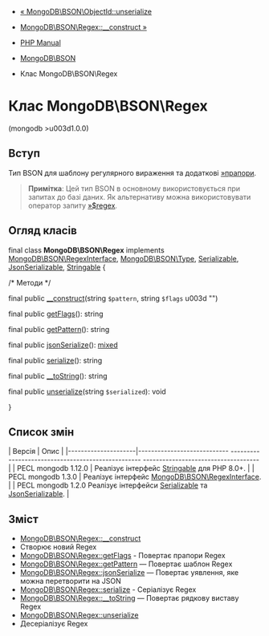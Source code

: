 - [«
MongoDB\BSON\ObjectId::unserialize](mongodb-bson-objectid.unserialize.md)
- [MongoDB\BSON\Regex::\_\_construct
»](mongodb-bson-regex.construct.md)

- [PHP Manual](index.md)
- [MongoDB\BSON](book.bson.md)
- Клас MongoDB\BSON\Regex

# Клас MongoDB\BSON\Regex

(mongodb \>u003d1.0.0)

## Вступ

Тип BSON для шаблону регулярного вираження та додаткові
[»прапори](https://www.mongodb.com/docs/manual/reference/operator/query/regex/#op._S_options).

> **Примітка**: Цей тип BSON в основному використовується при запитах до
> базі даних. Як альтернативу можна використовувати оператор
> запиту
> [»$regex](https://www.mongodb.com/docs/manual/reference/operator/query/regex).

## Огляд класів

final class **MongoDB\BSON\Regex** implements
[MongoDB\BSON\RegexInterface](class.mongodb-bson-regexinterface.md),
[MongoDB\BSON\Type](class.mongodb-bson-type.md),
[Serializable](class.serializable.md),
[JsonSerializable](class.jsonserializable.md),
[Stringable](class.stringable.md) {

/\* Методи \*/

final public [\_\_construct](mongodb-bson-regex.construct.md)(string
`$pattern`, string `$flags` u003d "")

final public [getFlags](mongodb-bson-regex.getflags.md)(): string

final public [getPattern](mongodb-bson-regex.getpattern.md)(): string

final public [jsonSerialize](mongodb-bson-regex.jsonserialize.md)():
[mixed](language.types.declarations.md#language.types.declarations.mixed)

final public [serialize](mongodb-bson-regex.serialize.md)(): string

final public [\_\_toString](mongodb-bson-regex.tostring.md)(): string

final public [unserialize](mongodb-bson-regex.unserialize.md)(string
`$serialized`): void

}

## Список змін

| Версія | Опис |
|---------------------|---------------------------- -------------------------------------------------- ------------------------------------|
| PECL mongodb 1.12.0 | Реалізує інтерфейс [Stringable](class.stringable.md) для PHP 8.0+. |
| PECL mongodb 1.3.0 | Реалізує інтерфейс [MongoDB\BSON\RegexInterface](class.mongodb-bson-regexinterface.md). |
| PECL mongodb 1.2.0 Реалізує інтерфейси [Serializable](class.serializable.md) та [JsonSerializable](class.jsonserializable.md). |

## Зміст

- [MongoDB\BSON\Regex::\_\_construct](mongodb-bson-regex.construct.md)
- Створює новий Regex
- [MongoDB\BSON\Regex::getFlags](mongodb-bson-regex.getflags.md) -
Повертає прапори Regex
- [MongoDB\BSON\Regex::getPattern](mongodb-bson-regex.getpattern.md)
— Повертає шаблон Regex
- [MongoDB\BSON\Regex::jsonSerialize](mongodb-bson-regex.jsonserialize.md)
— Повертає уявлення, яке можна перетворити на JSON
- [MongoDB\BSON\Regex::serialize](mongodb-bson-regex.serialize.md) -
Серіалізує Regex
- [MongoDB\BSON\Regex::\_\_toString](mongodb-bson-regex.tostring.md)
— Повертає рядкову виставу Regex
- [MongoDB\BSON\Regex::unserialize](mongodb-bson-regex.unserialize.md)
- Десеріалізує Regex
